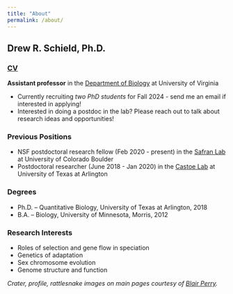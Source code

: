 ```yaml
---
title: "About"
permalink: /about/
---
```

## Drew R. Schield, Ph.D.

### [CV](https://drewschield.github.io/CV/Schield_CV_06.11.24.pdf)

__Assistant professor__ in the [Department of Biology](https://bio.as.virginia.edu/) at University of Virginia
- Currently recruiting *two PhD students* for Fall 2024 - send me an email if interested in applying!
- Interested in doing a postdoc in the lab? Please reach out to talk about research ideas and opportunities! 

### Previous Positions
- NSF postdoctoral research fellow (Feb 2020 - present) in the [Safran Lab](http://www.safran-lab.com/) at University of Colorado Boulder
- Postdoctoral researcher (June 2018 - Jan 2020) in the [Castoe Lab](https://www.castoelaboratory.org/) at University of Texas at Arlington

### Degrees
- Ph.D. – Quantitative Biology, University of Texas at Arlington, 2018  
- B.A. – Biology, University of Minnesota, Morris, 2012  

### Research Interests
- Roles of selection and gene flow in speciation
- Genetics of adaptation
- Sex chromosome evolution
- Genome structure and function

*Crater, profile, rattlesnake images on main pages courtesy of [Blair Perry](https://blairperry.net/).*
